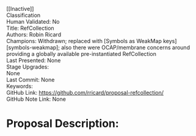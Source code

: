 [[Inactive]]<br>Classification<br>Human Validated: No<br>Title: RefCollection<br>Authors: Robin Ricard<br>Champions: Withdrawn; replaced with [Symbols as WeakMap keys][symbols-weakmap]; also there were OCAP/membrane concerns around providing a globally available pre-instantiated RefCollection<br>Last Presented: None<br>Stage Upgrades:<br>None<br>Last Commit: None<br>Keywords:<br>GitHub Link: https://github.com/rricard/proposal-refcollection/ <br>GitHub Note Link: None
# Proposal Description:<br>